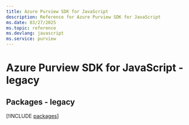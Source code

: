 ```yaml
---
title: Azure Purview SDK for JavaScript
description: Reference for Azure Purview SDK for JavaScript
ms.date: 03/27/2025
ms.topic: reference
ms.devlang: javascript
ms.service: purview
---
```

# Azure Purview SDK for JavaScript - legacy
## Packages - legacy
[!INCLUDE [packages](purview-index.md)]